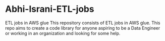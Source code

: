 # Abhi-Israni-ETL-jobs
ETL jobs in AWS glue
This repository consists of ETL jobs in AWS glue. 
This repo aims to create a code library for anyone aspiring to be a Data Engineer or working in an organization and looking for some help.
